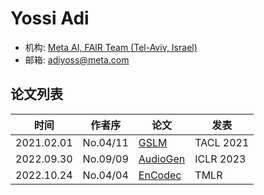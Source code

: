 # Yossi Adi

- 机构: [Meta AI, FAIR Team (Tel-Aviv, Israel)](../Institutions/Meta.AI.md)
- 邮箱: adiyoss@meta.com

## 论文列表

| 时间 | 作者序 | 论文 | 发表 |
|:-:|:-:|---|---|
| 2021.02.01 | No.04/11 | [GSLM](../Models/Speech_LLM/2021.02.01_GSLM.md) | TACL 2021 |
| 2022.09.30 | No.09/09 | [AudioGen](../Models/Speech_LLM/2022.09.30_AudioGen.md) | ICLR 2023 |
| 2022.10.24 | No.04/04 | [EnCodec](../Models/Speech_Neural_Codec/2022.10.24_EnCodec.md) | TMLR |